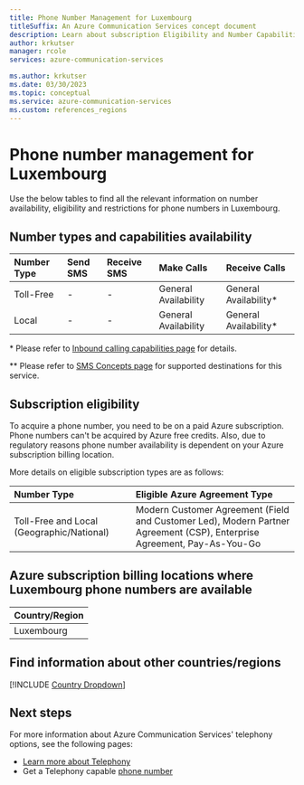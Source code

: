 ```yaml
---
title: Phone Number Management for Luxembourg
titleSuffix: An Azure Communication Services concept document
description: Learn about subscription Eligibility and Number Capabilities for PSTN and SMS Numbers in Luxembourg.
author: krkutser
manager: rcole
services: azure-communication-services

ms.author: krkutser
ms.date: 03/30/2023
ms.topic: conceptual
ms.service: azure-communication-services
ms.custom: references_regions
---
```


# Phone number management for Luxembourg
Use the below tables to find all the relevant information on number availability, eligibility and restrictions for phone numbers in Luxembourg.

## Number types and capabilities availability

| Number Type | Send SMS             | Receive SMS          | Make Calls           | Receive Calls          |
| :---------- | :------------------- | :------------------- | :------------------- | :--------------------- |
| Toll-Free   |-  | - | General Availability | General Availability\* |
| Local       | -                    | -                    | General Availability | General Availability\* |


\* Please refer to [Inbound calling capabilities page](../telephony/inbound-calling-capabilities.md) for details.

\** Please refer to [SMS Concepts page](../sms/concepts.md) for supported destinations for this service.

## Subscription eligibility

To acquire a phone number, you need to be on a paid Azure subscription. Phone numbers can't be acquired by Azure free credits. Also, due to regulatory reasons phone number availability is dependent on your Azure subscription billing location.

More details on eligible subscription types are as follows:

| Number Type                      | Eligible Azure Agreement Type                                                                             |
| :------------------------------- | :-------------------------------------------------------------------------------------------------------- |
| Toll-Free and Local (Geographic/National) | Modern Customer Agreement (Field and Customer Led), Modern Partner Agreement (CSP), Enterprise Agreement, Pay-As-You-Go |


## Azure subscription billing locations where Luxembourg phone numbers are available
| Country/Region |
| :---------- |
|Luxembourg|


## Find information about other countries/regions

[!INCLUDE [Country Dropdown](../../includes/country-dropdown.md)]


## Next steps

For more information about Azure Communication Services' telephony options, see the following pages:

- [Learn more about Telephony](../telephony/telephony-concept.md)
- Get a Telephony capable [phone number](../../quickstarts/telephony/get-phone-number.md)
